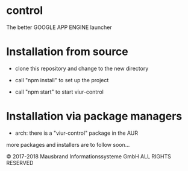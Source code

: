 # control
The better GOOGLE APP ENGINE launcher

# Installation from source
- clone this repository and change to the new directory

- call "npm install" to set up the project

- call "npm start" to start viur-control

# Installation via package managers
- arch:
there is a "viur-control" package in the AUR

more packages and installers are to follow soon...

© 2017-2018 Mausbrand Informationssysteme GmbH ALL RIGHTS RESERVED
